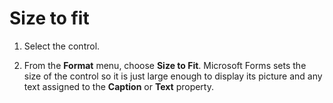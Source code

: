 
# Size to fit




1. Select the control.
    
2. From the  **Format** menu, choose **Size to Fit**. Microsoft Forms sets the size of the control so it is just large enough to display its picture and any text assigned to the **Caption** or **Text** property.
    



